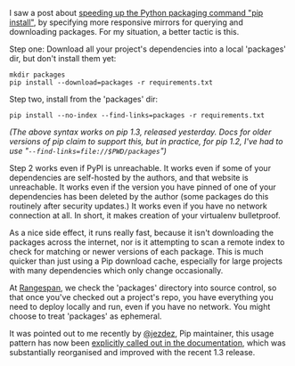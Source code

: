 <!--
.. title: pip install : Lightspeed and Bulletproof
.. slug: pip-install-lightspeed-and-bulletproof
.. date: 2013-03-08 09:29:09-06:00
.. tags: Python
.. category: Python
.. link: 
.. description: 
.. type: text
-->


I saw a post about [speeding up the Python packaging command "pip
install"](http://www.scottisheyes.com/how-to-fix-slow-pip-install), by
specifying more responsive mirrors for querying and downloading
packages. For my situation, a better tactic is this.

Step one: Download all your project's dependencies into a local
'packages' dir, but don't install them yet:

```shell
mkdir packages
pip install --download=packages -r requirements.txt
```

Step two, install from the 'packages' dir:

```shell
pip install --no-index --find-links=packages -r requirements.txt
```

*(The above syntax works on pip 1.3, released yesterday. Docs for older
versions of pip claim to support this, but in practice, for pip 1.2,
I've had to use "`--find-links=file://$PWD/packages`")*

Step 2 works even if PyPI is unreachable. It works even if some of your
dependencies are self-hosted by the authors, and that website is
unreachable. It works even if the version you have pinned of one of your
dependencies has been deleted by the author (some packages do this
routinely after security updates.) It works even if you have no network
connection at all. In short, it makes creation of your virtualenv
bulletproof.

As a nice side effect, it runs really fast, because it isn't downloading
the packages across the internet, nor is it attempting to scan a remote
index to check for matching or newer versions of each package. This is
much quicker than just using a Pip download cache, especially for large
projects with many dependencies which only change occasionally.

At [Rangespan](http://rangespan.com), we check the 'packages' directory
into source control, so that once you've checked out a project's repo,
you have everything you need to deploy locally and run, even if you have
no network. You might choose to treat 'packages' as ephemeral.

It was pointed out to me recently by
[@jezdez](https://twitter.com/jezdez), Pip maintainer, this usage
pattern has now been [explicitly called out in the
documentation](http://www.pip-installer.org/en/latest/cookbook.html#fast-local-installs),
which was substantially reorganised and improved with the recent 1.3
release.
